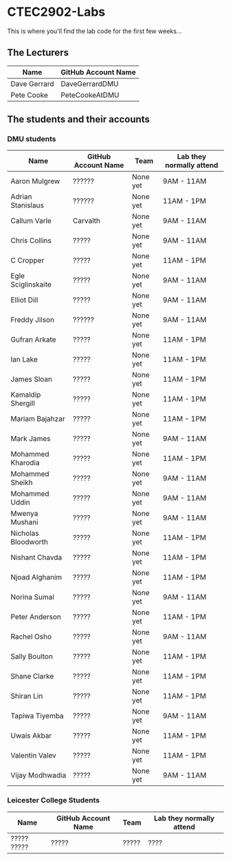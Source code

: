 # CTEC2902-Labs

This is where you'll find the lab code for the first few weeks...

## The Lecturers

Name | GitHub Account Name
------------ | -------------
Dave Gerrard | DaveGerrardDMU
Pete Cooke | PeteCookeAtDMU

## The students and their accounts

### DMU students

Name | GitHub Account Name | Team | Lab they normally attend
------------ | ------------- | ------------- | -------------
Aaron Mulgrew | ?????? | None yet | 9AM - 11AM
Adrian Stanislaus | ?????? | None yet | 11AM - 1PM
Callum Varle | Carvalth | None yet | 9AM - 11AM
Chris Collins | ????? | None yet | 9AM - 11AM
C Cropper | ????? | None yet | 11AM - 1PM
Egle Sciglinskaite | ????? | None yet | 9AM - 11AM
Elliot Dill | ????? | None yet | 9AM - 11AM
Freddy Jilson | ?????? | None yet | 9AM - 11AM
Gufran Arkate | ????? | None yet | 11AM - 1PM
Ian Lake | ????? | None yet | 11AM - 1PM
James Sloan | ????? | None yet | 11AM - 1PM
Kamaldip Shergill | ????? | None yet | 11AM - 1PM
Mariam Bajahzar | ????? | None yet | 11AM - 1PM
Mark James | ????? | None yet | 9AM - 11AM
Mohammed Kharodia | ????? | None yet | 11AM - 1PM
Mohammed Sheikh | ????? | None yet | 9AM - 11AM
Mohammed Uddin | ????? | None yet | 9AM - 11AM
Mwenya Mushani | ????? | None yet | 9AM - 11AM
Nicholas Bloodworth | ????? | None yet | 11AM - 1PM
Nishant Chavda | ????? | None yet | 11AM - 1PM
Njoad Alghanim | ????? | None yet | 11AM - 1PM
Norina Sumal | ????? | None yet | 9AM - 11AM
Peter Anderson | ????? | None yet | 11AM - 1PM
Rachel Osho | ????? | None yet | 9AM - 11AM
Sally Boulton | ????? | None yet | 11AM - 1PM
Shane Clarke | ????? | None yet | 11AM - 1PM
Shiran Lin | ????? | None yet | 11AM - 1PM
Tapiwa Tiyemba | ????? | None yet | 9AM - 11AM
Uwais Akbar | ????? | None yet | 11AM - 1PM
Valentin Valev | ????? | None yet | 11AM - 1PM
Vijay Modhwadia | ????? | None yet | 9AM - 11AM


### Leicester College Students

Name | GitHub Account Name | Team | Lab they normally attend
------------ | ------------- | ------------- | -------------
????? ????? | ????? | ????? | ????



